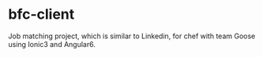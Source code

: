# bfc-client
Job matching project, which is similar to Linkedin, for chef with team Goose using Ionic3 and Angular6.

